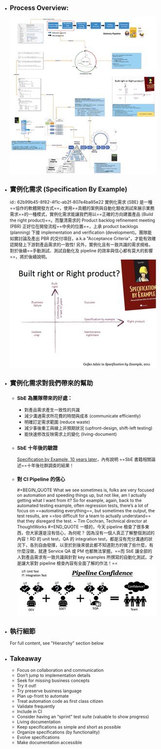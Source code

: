 - ## Process Overview:
  ![SeB & Acceptance Test.jpg](../assets/SeB_&_Acceptance_Test_1650361331009_0.jpg)
- ## 實例化需求 (Specification By Example)
  id:: 62b99b45-8f82-4f1c-ab2f-807e4ba85e22
  實例化需求 (SBE) 是一種==協作的軟體開發方式==，使用==具體的案例與自動化驗收測試來展示業務需求==的一種模式，實例化需求能讓我們用以==正確的方向建置產品 (Build the right product)==。而釐清需求的 Product backlog refinement meeting (PBR) 正好位在開發流程==中央的位置==，上承 product backlogs (planning) 下接 implementation and verification (development)。團隊能如實討論及產出 PBR 的交付項目，a.k.a "Acceptance Criteria"，才能有效確認開發上下游對產品需求的一致性! 另外，實例化且有一致共識的需求規格，對於後續==手動測試、測試自動化及 pipeline 的效率與信心都有莫大的影響==，將於後續說明。
  ![image.png](../assets/image_1656336814628_0.png)
- ## 實例化需求對我們帶來的幫助
	- ### SbE 為團隊帶來的好處：
	  * 對產品需求產生一致性的共識
	  * 減少溝通需求所花費的時間與成本 (communicate efficiently)
	  * 明確訂定需求範圍 (reduce waste)
	  * 減少事後重工與線上非預期狀況 (upfront-design, shift-left testing)
	  * 能快速修改反映需求上的變化 (living-document)
	- ### SbE 十年後的驗證
	  [Specification by Example, 10 years later](https://gojko.net/2020/03/17/sbe-10-years.html)，內有說明 ==SbE 書籍相關論述==十年後社群調查的結果！
	- ### 對 CI Pipeline 的信心
	  #+BEGIN_QUOTE
	  What we see sometimes is, folks are very focused on automation and speeding things up, but not like, am I actually getting what I want from it? So for example, again, back to the automated testing example, often regression tests, there’s a lot of focus on ==automating everything==, but sometimes the output, the test results, are ==too difficult for a team to actually understand== that they disregard the test.                 ~ Tim Cochran, Technical director at ThoughtWorks
	  #+END_QUOTE
	  一樣的，今天 pipeline 檢查了很多東西，但大家還是沒有信心，為何呢？ 因為沒有一個人真正了解整個測試的內容！RD 的 unit test，QA 的 integration test，都是沒有充分溝通的狀況下，各別自由發揮，以至於到後來彼此都不知道對方的做了些什麼，有什麼沒做，就連 Service QA 或 PM 也都無法掌握。==而 SbE 讓全部的人對產品需求有一致共識與針對 key examples 所撰寫的自動化測試，才是讓大家對 pipeline 檢查內容有全面了解的作法！==
	  ![image.png](../assets/image_1656395591931_0.png)
- ## 執行細節
  For full content, see "Hierarchy" section below
- ## Takeaway
  * Focus on collaboration and communication
  * Don’t jump to implementation details
  * Seek for missing business concepts
  * Try it out!
  * Try preserve business language
  * Plan up-front to automate
  * Treat automation code as first class citizen
  * Validate frequently
  * Include in CI
  * Consider having an “sprint” test suite (valuable to show progress)
  * Living documentation
  * Keep specifications as simple and short as possible
  * Organize specifications (by functionality)
  * Evolve specifications
  * Make documentation accessible